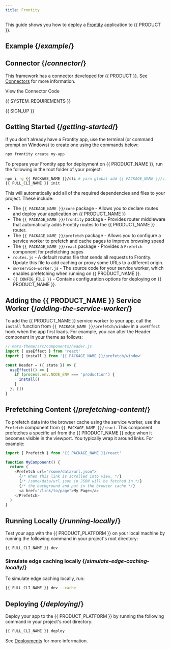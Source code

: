 ```yaml
---
title: Frontity
---
```


This guide shows you how to deploy a [Frontity](https://frontity.org/) application to {{ PRODUCT }}.

## Example {/*example*/}

<ExampleButtons
  title="Frontity"
  siteUrl="https://layer0-docs-layer0-frontity-example-default.layer0-limelight.link"
  repoUrl="https://github.com/layer0-docs/layer0-frontity-example" 
  deployFromRepo />

## Connector {/*connector*/}

This framework has a connector developed for {{ PRODUCT }}. See [Connectors](/applications/sites_frameworks/connectors) for more information.

<ButtonLink variant="stroke" type="code" withIcon={true} href="https://github.com/layer0-docs/layer0-connectors/tree/main/layer0-frontity-connector">
 View the Connector Code
</ButtonLink>

{{ SYSTEM_REQUIREMENTS }}

{{ SIGN_UP }}

## Getting Started {/*getting-started*/}

If you don't already have a Frontity app, use the terminal (or command prompt on Windows) to create one using the commands below:

```bash
npx frontity create my-app
```

To prepare your Frontity app for deployment on {{ PRODUCT_NAME }}, run the following in the root folder of your project:

```bash
npm i -g {{ PACKAGE_NAME }}/cli # yarn global add {{ PACKAGE_NAME }}/cli
{{ FULL_CLI_NAME }} init
```

This will automatically add all of the required dependencies and files to your project. These include:

- The `{{ PACKAGE_NAME }}/core` package - Allows you to declare routes and deploy your application on {{ PRODUCT_NAME }}
- The `{{ PACKAGE_NAME }}/frontity` package - Provides router middleware that automatically adds Frontity routes to the {{ PRODUCT_NAME }} router.
- The `{{ PACKAGE_NAME }}/prefetch` package - Allows you to configure a service worker to prefetch and cache pages to improve browsing speed
- The `{{ PACKAGE_NAME }}/react` package - Provides a `Prefetch` component for prefetching pages
- `routes.js` - A default routes file that sends all requests to Frontity. Update this file to add caching or proxy some URLs to a different origin.
- `sw/service-worker.js` - The source code for your service worker, which enables prefetching when running on {{ PRODUCT_NAME }}.
- `{{ CONFIG_FILE }}` - Contains configuration options for deploying on {{ PRODUCT_NAME }}.

<a id="adding-the-service-worker"></a>

## Adding the {{ PRODUCT_NAME }} Service Worker {/*adding-the-service-worker*/}

To add the {{ PRODUCT_NAME }} service worker to your app, call the `install` function from `{{ PACKAGE_NAME }}/prefetch/window` in a `useEffect` hook when the app first loads. For example, you can alter
the Header component in your theme as follows:

```js
// mars-theme/src/components/header.js
import { useEffect } from 'react'
import { install } from '{{ PACKAGE_NAME }}/prefetch/window'

const Header = ({ state }) => {
  useEffect(() => {
    if (process.env.NODE_ENV === 'production') {
      install()
    }
  }, [])
}
```

## Prefetching Content {/*prefetching-content*/}

To prefetch data into the browser cache using the service worker, use the `Prefetch` component from `{{ PACKAGE_NAME }}/react`. This component prefetches a specific url from the {{ PRODUCT_NAME }} edge when it becomes visible in the viewport. You typically wrap it around links. For example:

```js
import { Prefetch } from '{{ PACKAGE_NAME }}/react'

function MyComponent() {
  return (
    <Prefetch url="/some/data/url.json">
      {/* When this link is scrolled into view, */}
      {/* /some/data/url.json in JSON will be fetched in */}
      {/* the background and put in the browser cache */}
      <a href="/link/to/page">My Page</a>
    </Prefetch>
  )
}
```

## Running Locally {/*running-locally*/}

Test your app with the {{ PRODUCT_PLATFORM }} on your local machine by running the following command in your project's root directory:

```bash
{{ FULL_CLI_NAME }} dev
```

### Simulate edge caching locally {/*simulate-edge-caching-locally*/}

To simulate edge caching locally, run:

```bash
{{ FULL_CLI_NAME }} dev --cache
```

## Deploying {/*deploying*/}

Deploy your app to the {{ PRODUCT_PLATFORM }} by running the following command in your project's root directory:

```bash
{{ FULL_CLI_NAME }} deploy
```

See [Deployments](/applications/basics/deployments) for more information.
